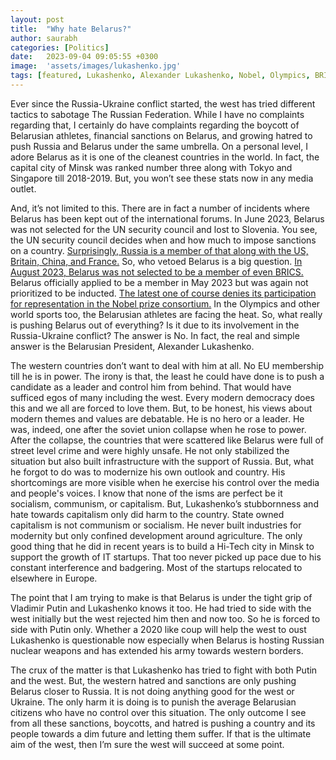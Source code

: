 ```yaml
---
layout: post
title:  "Why hate Belarus?"
author: saurabh
categories: [Politics]
date:   2023-09-04 09:05:55 +0300
image:  'assets/images/lukashenko.jpg'
tags: [featured, Lukashenko, Alexander Lukashenko, Nobel, Olympics, BRICS, Putin, Europe, EU, Ukraine, Russia, NATO, US, India, Biden, social media, Zelensky]
---
```


Ever since the Russia-Ukraine conflict started, the west has tried different tactics to sabotage The Russian Federation. While I have no complaints regarding that, I certainly do have complaints regarding the boycott of Belarusian athletes, financial sanctions on Belarus, and growing hatred to push Russia and Belarus under the same umbrella. On a personal level, I adore Belarus as it is one of the cleanest countries in the world. In fact, the capital city of Minsk was ranked number three along with Tokyo and Singapore till 2018-2019. But, you won’t see these stats now in any media outlet.

And, it’s not limited to this. There are in fact a number of incidents where Belarus has been kept out of the international forums. In June 2023, Belarus was not selected for the UN security council and lost to Slovenia. You see, the UN security council decides when and how much to impose sanctions on a country. [Surprisingly, Russia is a member of that along with the US, Britain, China, and France.](https://www.reuters.com/world/five-nations-elected-un-security-council-belarus-denied-2023-06-06/) So, who vetoed Belarus is a big question. [In August 2023, Belarus was not selected to be a member of even BRICS.](https://www.aa.com.tr/en/europe/russia-says-will-prioritize-candidacies-of-kazakhstan-belarus-amid-brics-expansion/2976122) Belarus officially applied to be a member in May 2023 but was again not prioritized to be inducted. [The latest one of course denies its participation for representation in the Nobel prize consortium.](https://www.reuters.com/world/nobel-foundation-cancels-russia-belarus-iran-invites-annual-prize-awards-2023-09-02/) In the Olympics and other world sports too, the Belarusian athletes are facing the heat. So, what really is pushing Belarus out of everything? Is it due to its involvement in the Russia-Ukraine conflict? The answer is No. In fact, the real and simple answer is the Belarusian President, Alexander Lukashenko.

The western countries don’t want to deal with him at all. No EU membership till he is in power. The irony is that, the least he could have done is to push a candidate as a leader and control him from behind. That would have sufficed egos of many including the west. Every modern democracy does this and we all are forced to love them. But, to be honest, his views about modern themes and values are debatable. He is no hero or a leader. He was, indeed, one after the soviet union collapse when he rose to power. After the collapse, the countries that were scattered like Belarus were full of street level crime and were highly unsafe. He not only stabilized the situation but also built infrastructure with the support of Russia. But, what he forgot to do was to modernize his own outlook and country. His shortcomings are more visible when he exercise his control over the media and people's voices. I know that none of the isms are perfect be it socialism, communism, or capitalism. But, Lukashenko’s stubbornness and hate towards capitalism only did harm to the country. State owned capitalism is not communism or socialism. He never built industries for modernity but only confined development around agriculture. The only good thing that he did in recent years is to build a Hi-Tech city in Minsk to support the growth of IT startups. That too never picked up pace due to his constant interference and badgering. Most of the startups relocated to elsewhere in Europe.

The point that I am trying to make is that Belarus is under the tight grip of Vladimir Putin and Lukashenko knows it too. He had tried to side with the west initially but the west rejected him then and now too. So he is forced to side with Putin only. Whether a 2020 like coup will help the west to oust Lukashenko is questionable now especially when Belarus is hosting Russian nuclear weapons and has extended his army towards western borders.

The crux of the matter is that Lukashenko has tried to fight with both Putin and the west. But, the western hatred and sanctions are only pushing Belarus closer to Russia. It is not doing anything good for the west or Ukraine. The only harm it is doing is to punish the average Belarusian citizens who have no control over this situation. The only outcome I see from all these sanctions, boycotts, and hatred is pushing a country and its people towards a dim future and letting them suffer. If that is the ultimate aim of the west, then I’m sure the west will succeed at some point.